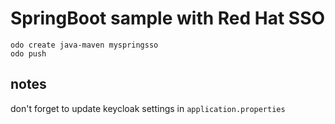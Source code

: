 # SpringBoot sample with Red Hat SSO


```
odo create java-maven myspringsso
odo push
```
## notes
don't forget to update keycloak settings in `application.properties`